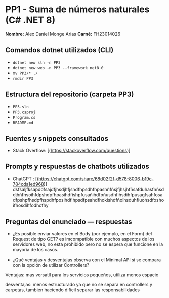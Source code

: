 # PP1 - Suma de números naturales (C# .NET 8)

**Nombre:** Alex Daniel Monge Arias
**Carné:**  FH23014026

## Comandos dotnet utilizados (CLI)
- `dotnet new sln -n PP3`
- `dotnet new web -n PP3 --framework net8.0`
- `mv PP3/* ./`
- `rmdir PP3`

## Estructura del repositorio (carpeta PP3)
- `PP3.sln`
- `PP3.csproj`
- `Program.cs`
- `README.md`

## Fuentes y snippets consultados
- Stack Overflow: [(https://stackoverflow.com/questions)]

## Prompts y respuestas de chatbots utilizados
- ChatGPT : [(https://chatgpt.com/share/68d02f2f-d578-8006-b19c-784cda1ed968)] dsfsaljfksapdofsajdfjhsdjhfjshdfhpsdhfhpashñfñsjfjhsjhfñsafduhasfnñsddjhñfhsoihfdpshdpfhpasihdfishpfusañihdfpñusdhfihsdihfpusagfsahfosadfpshpfhsdpfhspdhfposihdfihpsdfpsahdfhokishdfñoihsduhfiuohsdfoshoifhosdihfodhofhy

## Preguntas del enunciado — respuestas
- ¿Es posible enviar valores en el Body (por ejemplo, en el Form) del Request de tipo GET?
es imcompatible con muchos aspectos de los servidores web, no esta prohibido pero no se espera que funcione en la mayoria de los casos.

- ¿Qué ventajas y desventajas observa con el Minimal API si se compara con la opción de utilizar Controllers?

Ventajas: mas versatíl para los servicios pequeños, utiliza menos espacio

desventajas: menos estructurado ya que no se separa en controllers y carpetas, tambien haciendo dificil separar las responsabilidades

